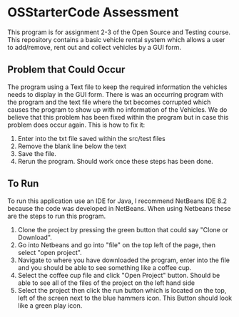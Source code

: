 # OSStarterCode Assessment
This program is for assignment 2-3 of the Open Source and Testing course.
This repository contains a basic vehicle rental system which allows a user to add/remove, rent out and collect vehicles by a GUI form.

## Problem that Could Occur
The program using a Text file to keep the required information the vehicles needs to display in the GUI form. There is was an occurring program with the program and the text file where the txt becomes corrupted which causes the program to show up with no information of the Vehicles. We do believe that this problem has been fixed within the program but in case this problem does occur again. 
This is how to fix it:
1. Enter into the txt file saved within the src/test files
2. Remove the blank line below the text
3. Save the file.
4. Rerun the program.
Should work once these steps has been done.

## To Run
To run this application use an IDE for Java, I recommend NetBeans IDE 8.2 because the code was developed in NetBeans. 
When using Netbeans these are the steps to run this program.
1. Clone the project by pressing the green button that could say "Clone or Download".
2. Go into Netbeans and go into "file" on the top left of the page, then select "open project".
3. Navigate to where you have downloaded the program, enter into the file and you should be able to see something like a coffee cup.
4. Select the coffee cup file and click "Open Project" button. Should be able to see all of the files of the project on the left hand side
5. Select the project then click the run button which is located on the top, left of the screen next to the blue hammers icon. This Button    should look like a green play icon.

